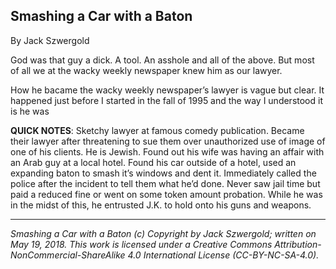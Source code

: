 ## Smashing a Car with a Baton

By Jack Szwergold

God was that guy a dick. A tool. An asshole and all of the above. But most of all we at the wacky weekly newspaper knew him as our lawyer.

How he bacame the wacky weekly newspaper’s lawyer is vague but clear. It happened just before I started in the fall of 1995 and the way I understood it is he was 



**QUICK NOTES**: Sketchy lawyer at famous comedy publication. Became their lawyer after threatening to sue them over unauthorized use of image of one of his clients. He is Jewish. Found out his wife was having an affair with an Arab guy at a local hotel. Found his car outside of a hotel, used an expanding baton to smash it’s windows and dent it. Immediately called the police after the incident to tell them what he’d done. Never saw jail time but paid a reduced fine or went on some token amount probation. While he was in the midst of this, he entrusted J.K. to hold onto his guns and weapons.

***

*Smashing a Car with a Baton (c) Copyright by Jack Szwergold; written on May 19, 2018. This work is licensed under a Creative Commons Attribution-NonCommercial-ShareAlike 4.0 International License (CC-BY-NC-SA-4.0).*
